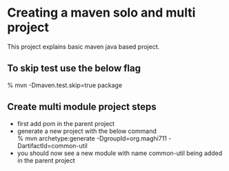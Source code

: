 # Creating a maven solo and multi project
This project explains basic maven java based project.

## To skip test use the below flag
% mvn -Dmaven.test.skip=true package

## Create multi module project steps
* first add <packaging>pom</packaging> in the parent project
* generate a new project with the below command  
% mvn archetype:generate -DgroupId=org.maghi711 -DartifactId=common-util
* you should now see a new module with name common-util being added in the parent project
